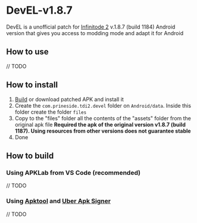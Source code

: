 # DevEL-v1.8.7

DevEL is a unofficial patch for [Infinitode 2](https://infinitode.prineside.com/) v.1.8.7 (build 1184) Android version that gives you access to modding mode and adapt it for Android

## How to use

  // TODO

## How to install

1. [Build](#how-to-build) or download patched APK and install it
2. Create the <code>com.prineside.tdi2.devel</code> folder on <code>Android/data</code>. Inside this folder create the folder <code>files</code>
3. Copy to the "files" folder all the contents of the "assets" folder from the original apk file
**Required the apk of the original version v1.8.7 (build 1187). Using resources from other versions does not guarantee stable**
4. Done

## How to build

### Using APKLab from VS Code (recommended)

  // TODO

### Using [Apktool](https://ibotpeaches.github.io/Apktool/) and [Uber Apk Signer](https://github.com/patrickfav/uber-apk-signer)

  // TODO
